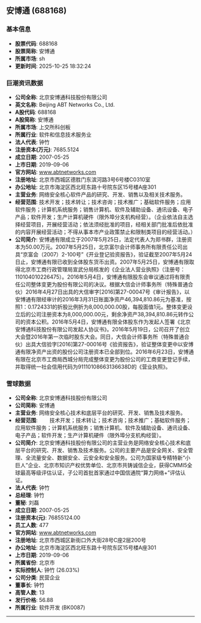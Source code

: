## 安博通 (688168)

### 基本信息

- **股票代码**: 688168
- **股票简称**: 安博通
- **所属市场**: sh
- **更新时间**: 2025-10-25 18:32:24

### 巨潮资讯数据

- **公司全称**: 北京安博通科技股份有限公司
- **英文名称**: Beijing ABT Networks Co., Ltd.
- **A股代码**: 688168
- **A股简称**: 安博通
- **所属市场**: 上交所科创板
- **所属行业**: 软件和信息技术服务业
- **法人代表**: 钟竹
- **注册资本(万元)**: 7685.5124
- **成立日期**: 2007-05-25
- **上市日期**: 2019-09-06
- **官方网站**: www.abtnetworks.com
- **注册地址**: 北京市西城区德胜门东滨河路3号6号楼C0310室
- **办公地址**: 北京市海淀区西北旺东路十号院东区15号楼A座301
- **主营业务**: 网络安全核心软件产品的研究、开发、销售以及相关技术服务。
- **经营范围**: 技术开发；技术转让；技术咨询；技术推广；基础软件服务；应用软件服务；计算机系统服务；销售计算机、软件及辅助设备、通讯设备、电子产品；软件开发；生产计算机硬件（限外埠分支机构经营）。（企业依法自主选择经营项目，开展经营活动；依法须经批准的项目，经相关部门批准后依批准的内容开展经营活动；不得从事本市产业政策禁止和限制类项目的经营活动。）
- **公司简介**: 安博通有限成立于2007年5月25日，法定代表人为郑书群，注册资本为50.00万元。2007年5月25日，北京富尔会计师事务所有限责任公司出具“京富会（2007）2-100号”《开业登记验资报告》，验证截至2007年5月24日止，安博通有限已收到全体股东货币出资。2007年5月25日，安博通有限取得北京市工商行政管理局宣武分局核发的《企业法人营业执照》（注册号：110104010226475）。2016年5月4日，安博通有限股东会审议通过将有限责任公司整体变更为股份有限公司的决议。根据大信会计师事务所（特殊普通合伙）2016年4月27日出具的大信审字[2016]第27-00047号《审计报告》，以安博通有限经审计的2016年3月31日账面净资产46,394,810.86元为基准，按照1：0.1724331的折股比例折为8,000,000.00股，每股面值1元。整体变更设立后的公司注册资本为8,000,000.00元，剩余净资产38,394,810.86元转作公司的资本公积。2016年5月4日，安博通有限全体股东作为发起人签署《北京安博通科技股份有限公司发起人协议书》。2016年5月19日，公司召开了创立大会暨2016年第一次临时股东大会。同日，大信会计师事务所（特殊普通合伙）出具大信验字[2016]第27-00016号《验资报告》，验证整体变更中以安博通有限净资产出资的股份公司注册资本已全部到位。2016年6月23日，安博通有限在北京市工商局西城分局完成整体变更为股份公司的工商变更登记手续，并取得统一社会信用代码为91110108663136638D的《营业执照》。

### 雪球数据

- **公司全称**: 北京安博通科技股份有限公司
- **公司简称**: 安博通
- **主营业务**: 网络安全核心技术和底层平台的研究、开发、销售及技术服务。
- **经营范围**: 　　技术开发；技术转让；技术咨询；技术推广；基础软件服务；应用软件服务；计算机系统服务；销售计算机、软件及辅助设备、通讯设备、电子产品；软件开发；生产计算机硬件（限外埠分支机构经营）。
- **公司简介**: 北京安博通科技股份有限公司的主营业务是网络安全核心技术和底层平台的研究、开发、销售及技术服务。公司的主要产品是安全网关、安全管理、全流量安全、数据安全、云安全和安全服务。公司为国家级专精特新“小巨人”企业、北京市知识产权优势单位、北京市共铸诚信企业，获得CMMI5全球最高等级评估认证，子公司首批首家通过中国信通院“算力网络+”评估认证。
- **法人代表**: 钟竹
- **总经理**: 钟竹
- **董秘**: 刘磊
- **成立日期**: 2007-05-25
- **注册资本(元)**: 76855124.00
- **员工人数**: 477
- **官方网站**: www.abtnetworks.com
- **注册地址**: 北京市西城区新街口外大街28号C座2层200号
- **办公地址**: 北京市海淀区西北旺东路十号院东区15号楼A座301
- **上市日期**: 2019-09-06
- **所属省份**: 北京市
- **实际控制人**: 钟竹 (26.03%)
- **公司分类**: 民营企业
- **董事长**: 钟竹
- **高管人数**: 13
- **发行价格**: 56.88
- **所属行业**: 软件开发 (BK0087)

---